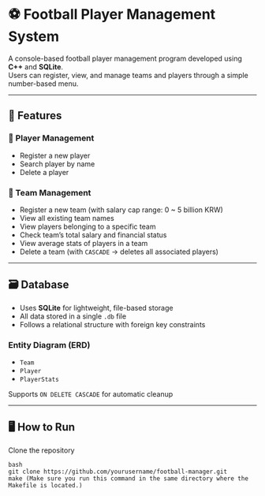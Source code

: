 # ⚽ Football Player Management System

A console-based football player management program developed using **C++** and **SQLite**.  
Users can register, view, and manage teams and players through a simple number-based menu.

---

## 📌 Features

### 🔹 Player Management
- Register a new player
- Search player by name
- Delete a player

### 🔸 Team Management
- Register a new team (with salary cap range: 0 ~ 5 billion KRW)
- View all existing team names
- View players belonging to a specific team
- Check team’s total salary and financial status
- View average stats of players in a team
- Delete a team (with `CASCADE` → deletes all associated players)

---

## 🗃 Database

- Uses **SQLite** for lightweight, file-based storage
- All data stored in a single `.db` file
- Follows a relational structure with foreign key constraints

### Entity Diagram (ERD)
- `Team`
- `Player`
- `PlayerStats`

Supports `ON DELETE CASCADE` for automatic cleanup

---

## 🖥 How to Run

Clone the repository  
```
bash
git clone https://github.com/yourusername/football-manager.git
make (Make sure you run this command in the same directory where the Makefile is located.)
```
  
